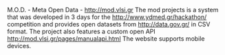 M.O.D. - Meta Open Data - http://mod.vlsi.gr
The mod projects is a system that was developed in 3 days for the http://www.ydmed.gr/hackathon/ competition and provides open datasets from http://data.gov.gr/ in CSV format.
The project also features a custom open API http://mod.vlsi.gr/pages/manualapi.html
The website supports mobile devices.
